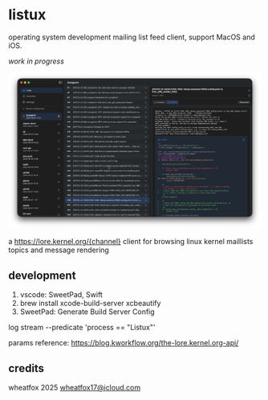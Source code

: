 # listux

operating system development mailing list feed client, support MacOS and iOS.

_work in progress_

![image](images/image3.png)

a https://lore.kernel.org/{channel} client for browsing linux kernel maillists topics and message rendering

## development

1. vscode: SweetPad, Swift
2. brew install xcode-build-server xcbeautify
3. SweetPad: Generate Build Server Config

log stream --predicate 'process == "Listux"'

params reference: https://blog.kworkflow.org/the-lore.kernel.org-api/

## credits

wheatfox 2025 wheatfox17@icloud.com